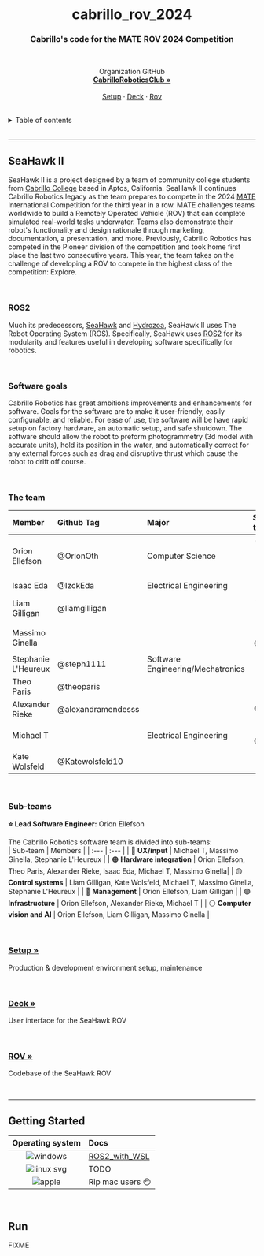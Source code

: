 <h1 align="center">cabrillo_rov_2024</h1>
<h3 align="center">Cabrillo's code for the MATE ROV 2024 Competition</h3>

<br>
  <p align="center">
    Organization GitHub
    <br />
    <a href="https://github.com/CabrilloRoboticsClub"><strong>CabrilloRoboticsClub »</strong></a>
    <br />
    <br />
    <a href="https://github.com/CabrilloRoboticsClub/setup">Setup</a>
    ·
    <a href="https://github.com/CabrilloRoboticsClub/deck">Deck</a>
    ·
    <a href="https://github.com/CabrilloRoboticsClub/rov">Rov</a>
  </p>
</div>
<br>

<details>
  <summary>Table of contents</summary>
  <ol>
    <li><a href="#seahawk-ii">SeaHawk II</a>
      <ol>
        <li><a href="#ros2">ROS2</a>
        <li><a href="#software-goals">Software goals</a>
        <li><a href="#sub-teams">Sub-teams</a>
        <li><a href="#meet-the-team">Meet the team</a>
        <li><a href="#setup-">Setup</a>
        <li><a href="#deck-">Deck</a>
        <li><a href="#rov-">ROV"</a>
      </ol>
    <li><a href="#getting-started">Getting started</a></li>
    <li><a href="#run">Run</a></li>
  </ol>
</details>
<br>

---
## SeaHawk II
SeaHawk II is a project designed by a team of community college students from [Cabrillo College](https://www.cabrillo.edu/) based in Aptos, California. SeaHawk II continues Cabrillo Robotics legacy as the team prepares to compete in the 2024 [MATE](https://materovcompetition.org/world-championship) International Competition for the third year in a row. MATE challenges teams worldwide to build a Remotely Operated Vehicle (ROV) that can complete simulated real-world tasks underwater. Teams also demonstrate their robot's functionality and design rationale through marketing, documentation, a presentation, and more. Previously, Cabrillo Robotics has competed in the Pioneer division of the competition and took home first place the last two consecutive years. This year, the team takes on the challenge of developing a ROV to compete in the highest class of the competition: Explore. 

<br>

### ROS2
Much its predecessors, [SeaHawk](https://github.com/CabrilloRoboticsClub/cabrillo_rov_2023) and [Hydrozoa](https://github.com/CabrilloRoboticsClub/cabrillo_rov_2022), SeaHawk II uses The Robot Operating System (ROS). Specifically, SeaHawk uses [ROS2](https://docs.ros.org/en/foxy/index.html) for its modularity and features useful in developing software specifically for robotics. 

<br>

### Software goals
Cabrillo Robotics has great ambitions improvements and enhancements for software. Goals for the software are to make it user-friendly, easily configurable, and reliable. For ease of use, the software will be have rapid setup on factory hardware, an automatic setup, and safe shutdown. The software should allow the robot to preform photogrammetry (3d model with accurate units), hold its position in the water, and automatically correct for any external forces such as drag and disruptive thrust which cause the robot to drift off course. 

<br>

### The team
| Member | Github Tag | Major | Sub-team | 
| :--- | :--- | :---- | :---: | 
| Orion Ellefson | @OrionOth | Computer Science | ⭐️ 🟠 🔵 🟣 ⚪️ | 
| Isaac Eda | @IzckEda | Electrical Engineering |🟠 | 
| Liam Gilligan | @liamgilligan| | 🟡 🔵 ⚪️ | 
| Massimo Ginella | | | 🔴 🟠 🟡 ⚪️ |
| Stephanie L'Heureux | @steph1111 | Software Engineering/Mechatronics| | 🔴 🟡 | 
| Theo Paris | @theoparis | | 🟠 | 
| Alexander Rieke | @alexandramendesss | | 🟠 🟣 | 
| Michael T | | Electrical Engineering | 🔴 🟠 🟡 🟣 | 
| Kate Wolsfeld | @Katewolsfeld10 | | 🟡 | 


<br>

### Sub-teams
**⭐️ Lead Software Engineer:** Orion Ellefson

The Cabrillo Robotics software team is divided into sub-teams:  
| Sub-team | Members | 
| :--- | :--- | 
| 🔴 **UX/input** | Michael T, Massimo Ginella, Stephanie L'Heureux | 
| 🟠 **Hardware integration** | Orion Ellefson, Theo Paris, Alexander Rieke, Isaac Eda, Michael T, Massimo Ginella|
| 🟡 **Control systems** | Liam Gilligan, Kate Wolsfeld, Michael T, Massimo Ginella, Stephanie L'Heureux | 
| 🔵 **Management** | Orion Ellefson, Liam Gilligan | 
| 🟣 **Infrastructure** | Orion Ellefson, Alexander Rieke, Michael T |
| ⚪️ **Computer vision and AI** | Orion Ellefson, Liam Gilligan, Massimo Ginella |


<br>


### [Setup »](https://github.com/CabrilloRoboticsClub/setup)
Production & development environment setup, maintenance

<br>

### [Deck »](https://github.com/CabrilloRoboticsClub/deck)
User interface for the SeaHawk ROV

<br>

### [ROV »](https://github.com/CabrilloRoboticsClub/rov)
Codebase of the SeaHawk ROV

<br>

<!-- GETTING STARTED -->

---
## Getting Started
| Operating system | Docs | 
| :---: | :--- | 
|![windows](https://github.com/CabrilloRoboticsClub/cabrillo_rov_2024/assets/96219204/17ca5854-c89f-4eac-8589-81a138e02a6d) | [ROS2_with_WSL](https://github.com/CabrilloRoboticsClub/cabrillo_rov_2024/tree/doc/doc/System%20setup) | 
|![linux svg](https://github.com/CabrilloRoboticsClub/cabrillo_rov_2024/assets/96219204/db8bf42e-1a69-4df4-aa75-152a18949f04)| TODO | 
|![apple](https://github.com/CabrilloRoboticsClub/cabrillo_rov_2024/assets/96219204/cb24582c-a7f9-4f2f-b7ec-0c75820b6719)| Rip mac users 😔| 


<br>

## Run
FIXME

<br>
